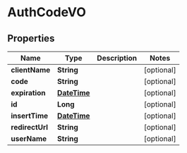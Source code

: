
# AuthCodeVO

## Properties
Name | Type | Description | Notes
------------ | ------------- | ------------- | -------------
**clientName** | **String** |  |  [optional]
**code** | **String** |  |  [optional]
**expiration** | [**DateTime**](DateTime.md) |  |  [optional]
**id** | **Long** |  |  [optional]
**insertTime** | [**DateTime**](DateTime.md) |  |  [optional]
**redirectUrl** | **String** |  |  [optional]
**userName** | **String** |  |  [optional]



